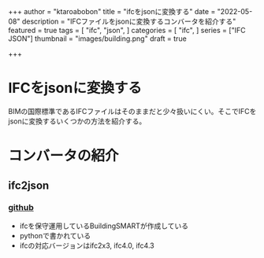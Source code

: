 +++
author = "ktaroabobon"
title = "ifcをjsonに変換する"
date = "2022-05-08"
description = "IFCファイルをjsonに変換するコンバータを紹介する"
featured = true
tags = [
"ifc",
"json",
]
categories = [
"ifc",
]
series = ["IFC JSON"]
thumbnail = "images/building.png"
draft = true

+++

# IFCをjsonに変換する

BIMの国際標準であるIFCファイルはそのままだと少々扱いにくい。そこでIFCをjsonに変換するいくつかの方法を紹介する。

# コンバータの紹介

## ifc2json

### [github](https://github.com/buildingSMART/ifcJSON)

- ifcを保守運用しているBuildingSMARTが作成している
- pythonで書かれている
- ifcの対応バージョンはifc2x3, ifc4.0, ifc4.3
